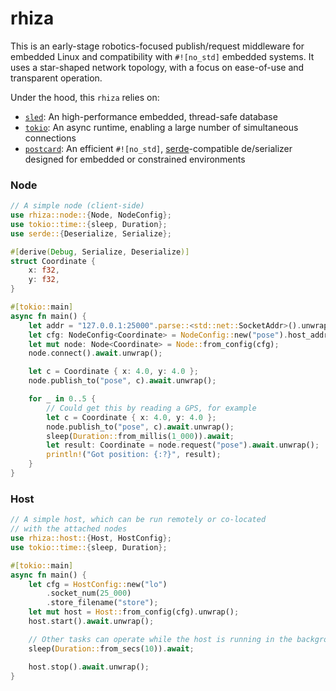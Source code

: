# rhiza

This is an early-stage robotics-focused publish/request middleware for embedded Linux and compatibility with  `#![no_std]` embedded systems. It uses a star-shaped network topology, with a focus on ease-of-use and transparent operation.  

Under the hood, this `rhiza` relies on:
* [`sled`](https://github.com/spacejam/sled): An high-performance embedded, thread-safe database 
* [`tokio`](https://tokio.rs): An async runtime, enabling a large number of simultaneous connections
* [`postcard`](https://github.com/jamesmunns/postcard): An efficient `#![no_std]`, [serde](https://serde.rs/)-compatible de/serializer designed for embedded or constrained environments 

### Node
```rust
// A simple node (client-side)
use rhiza::node::{Node, NodeConfig};
use tokio::time::{sleep, Duration};
use serde::{Deserialize, Serialize};

#[derive(Debug, Serialize, Deserialize)]
struct Coordinate {
    x: f32,
    y: f32,
}

#[tokio::main]
async fn main() {
    let addr = "127.0.0.1:25000".parse::<std::net::SocketAddr>().unwrap();
    let cfg: NodeConfig<Coordinate> = NodeConfig::new("pose").host_addr(addr);
    let mut node: Node<Coordinate> = Node::from_config(cfg);
    node.connect().await.unwrap();

    let c = Coordinate { x: 4.0, y: 4.0 };
    node.publish_to("pose", c).await.unwrap();

    for _ in 0..5 {
        // Could get this by reading a GPS, for example
        let c = Coordinate { x: 4.0, y: 4.0 };
        node.publish_to("pose", c).await.unwrap();
        sleep(Duration::from_millis(1_000)).await;
        let result: Coordinate = node.request("pose").await.unwrap();
        println!("Got position: {:?}", result);
    }
}
```
### Host 
```rust
// A simple host, which can be run remotely or co-located
// with the attached nodes 
use rhiza::host::{Host, HostConfig};
use tokio::time::{sleep, Duration};

#[tokio::main]
async fn main() {
    let cfg = HostConfig::new("lo") 
        .socket_num(25_000)
        .store_filename("store");
    let mut host = Host::from_config(cfg).unwrap();
    host.start().await.unwrap();

    // Other tasks can operate while the host is running in the background
    sleep(Duration::from_secs(10)).await;

    host.stop().await.unwrap();
}

```